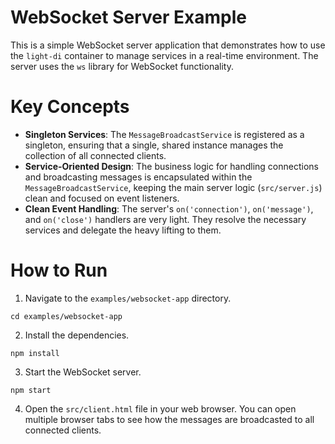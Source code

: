 # WebSocket Server Example

This is a simple WebSocket server application that demonstrates how to use the `light-di` container to manage services in a real-time environment. The server uses the `ws` library for WebSocket functionality.

# Key Concepts

- **Singleton Services**: The `MessageBroadcastService` is registered as a singleton, ensuring that a single, shared instance manages the collection of all connected clients.
- **Service-Oriented Design**: The business logic for handling connections and broadcasting messages is encapsulated within the `MessageBroadcastService`, keeping the main server logic (`src/server.js`) clean and focused on event listeners.
- **Clean Event Handling**: The server's `on('connection')`, `on('message')`, and `on('close')` handlers are very light. They resolve the necessary services and delegate the heavy lifting to them.

# How to Run

1. Navigate to the `examples/websocket-app` directory.

```
cd examples/websocket-app
```

2. Install the dependencies.

```
npm install
```

3. Start the WebSocket server.

```
npm start
```

4. Open the `src/client.html` file in your web browser. You can open multiple browser tabs to see how the messages are broadcasted to all connected clients.
